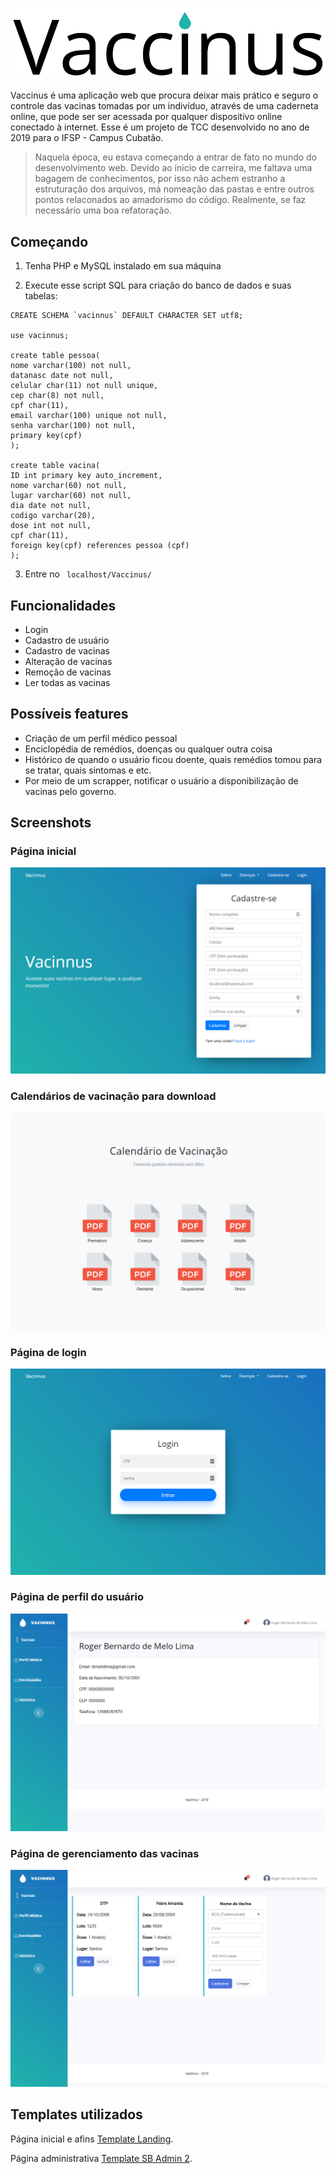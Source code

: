 ![Vaccinus](IMG/LOGO/brand2.png)

Vaccinus é uma aplicação web que procura deixar mais prático e seguro o controle das vacinas tomadas por um indivíduo, através de uma caderneta online, que pode ser ser acessada por qualquer dispositivo online conectado à internet. Esse é um projeto de TCC desenvolvido no ano de 2019 para o IFSP - Campus Cubatão.

> Naquela época, eu estava começando a entrar de fato no mundo do desenvolvimento web. Devido ao ínicio de carreira, me faltava uma bagagem de conhecimentos, por isso não achem estranho a estruturação dos arquivos, má nomeação das pastas e entre outros pontos relaconados ao amadorismo do código. Realmente, se faz necessário uma boa refatoração. 

## Começando
1. Tenha PHP e MySQL instalado em sua máquina

2. Execute esse script SQL para criação do banco de dados e suas tabelas:

```
CREATE SCHEMA `vacinnus` DEFAULT CHARACTER SET utf8;

use vacinnus;

create table pessoa(
nome varchar(100) not null,
datanasc date not null,
celular char(11) not null unique,
cep char(8) not null,
cpf char(11), 
email varchar(100) unique not null,
senha varchar(100) not null,
primary key(cpf)
);

create table vacina(
ID int primary key auto_increment,
nome varchar(60) not null,
lugar varchar(60) not null,
dia date not null,
codigo varchar(20),
dose int not null,
cpf char(11),
foreign key(cpf) references pessoa (cpf)
);

```

3. Entre no ``` localhost/Vaccinus/```

## Funcionalidades
* Login
* Cadastro de usuário
* Cadastro de vacinas
* Alteração de vacinas
* Remoção de vacinas
* Ler todas as vacinas

## Possíveis features
* Criação de um perfil médico pessoal
* Enciclopédia de remédios, doenças ou qualquer outra coisa
* Histórico de quando o usuário ficou doente, quais remédios tomou para se tratar, quais sintomas e etc. 
* Por meio de um scrapper, notificar o usuário a disponibilização de vacinas pelo governo. 

## Screenshots

### Página inicial
![Página inicial](IMG/pagina-inicial-cadastro.png)

### Calendários de vacinação para download
![Calendários de vacinação para download](IMG/pagina-inicial-calendarios.png)

### Página de login
![Página de login](IMG/pagina-login.png)

### Página de perfil do usuário
![Página de perfil do usuário](IMG/pagina-perfil.png)

### Página de gerenciamento das vacinas
![Página de gerenciamento das vacinas](IMG/pagina-suasvacinas.png)

## Templates utilizados
Página inicial e afins [Template Landing](https://uicookies.com/downloads/landing-free-onepage-bootstrap-4-template/).

Página administrativa [Template SB Admin 2](https://startbootstrap.com/themes/sb-admin-2/).

